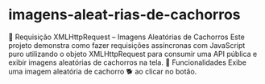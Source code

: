 # imagens-aleat-rias-de-cachorros
🐶 Requisição XMLHttpRequest – Imagens Aleatórias de Cachorros  Este projeto demonstra como fazer requisições assíncronas com JavaScript puro utilizando o objeto XMLHttpRequest para consumir uma API pública e exibir imagens aleatórias de cachorros na tela.  🚀 Funcionalidades  Exibe uma imagem aleatória de cachorro 🐕 ao clicar no botão.  
